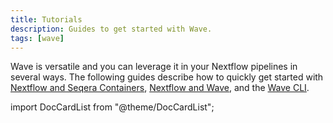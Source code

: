 ```yaml
---
title: Tutorials
description: Guides to get started with Wave.
tags: [wave]
---
```


Wave is versatile and you can leverage it in your Nextflow pipelines in several ways. The following guides describe how to quickly get started with [Nextflow and Seqera Containers][seqera-containers-page], [Nextflow and Wave][nextflow-wave-page], and the [Wave CLI][wave-cli-page].

import DocCardList from "@theme/DocCardList";

<DocCardList />

[seqera-containers-page]: /wave_docs/wave_repo/docs/tutorials/nextflow-seqera-containers.mdx
[nextflow-wave-page]: /wave_docs/wave_repo/docs/tutorials/nextflow-wave.mdx
[wave-cli-page]: /wave_docs/wave_repo/docs/tutorials/wave-cli.mdx
